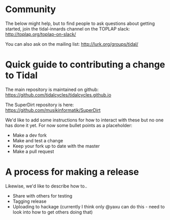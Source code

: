 # Community

The below might help, but to find people to ask questions about
getting started, join the tidal-innards channel on the TOPLAP slack:
  http://toplap.org/toplap-on-slack/

You can also ask on the mailing list:
  http://lurk.org/groups/tidal/

# Quick guide to contributing a change to Tidal

The main repository is maintained on github:
  https://github.com/tidalcycles/tidalcycles.github.io

The SuperDirt repository is here:
  https://github.com/musikinformatik/SuperDirt

We'd like to add some instructions for how to interact with these but
no one has done it yet. For now some bullet points as a placeholder:

* Make a dev fork
* Make and test a change
* Keep your fork up to date with the master
* Make a pull request

# A process for making a release

Likewise, we'd like to describe how to..

* Share with others for testing
* Tagging release
* Uploading to hackage (currently I think only @yaxu can do this - need to look into how to get others doing that)
